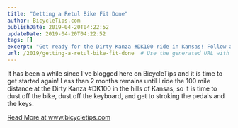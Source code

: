 ```yaml
---
title: "Getting a Retul Bike Fit Done"
author: BicycleTips.com
publishDate: 2019-04-20T04:22:52
updateDate: 2019-04-20T04:22:52
tags: []
excerpt: "Get ready for the Dirty Kanza #DK100 ride in Kansas! Follow along as we prepare to tackle 100 miles on two wheels. #cycling #BicycleTips"
url: /2019/getting-a-retul-bike-fit-done  # Use the generated URL with year
---
```

<p>It has been a while since I've blogged here on BicycleTips and it is time to get started again! Less than 2 months remains until I ride the 100 mile distance at the Dirty Kanza #DK100 in the hills of Kansas, so it is time to dust off the bike, dust off the keyboard, and get to stroking the pedals and the keys.</p> <a href="https://www.bicycletips.com/tips/aid/44">Read More at www.bicycletips.com</a>


